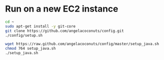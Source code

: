 **Run on a new EC2 instance**
=========

```sh
cd ~
sudo apt-get install -y git-core
git clone https://github.com/angelacoconuts/config.git
./config/setup.sh

wget https://raw.github.com/angelacoconuts/config/master/setup_java.sh
chmod 764 setup_java.sh
./setup_java.sh
```
